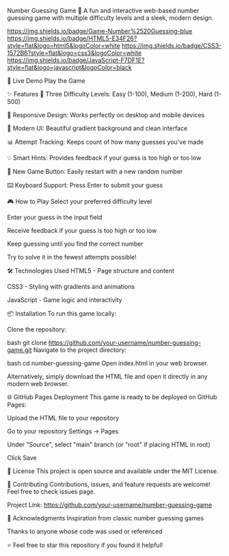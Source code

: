 Number Guessing Game 🎯
A fun and interactive web-based number guessing game with multiple difficulty levels and a sleek, modern design.

https://img.shields.io/badge/Game-Number%2520Guessing-blue https://img.shields.io/badge/HTML5-E34F26?style=flat&logo=html5&logoColor=white https://img.shields.io/badge/CSS3-1572B6?style=flat&logo=css3&logoColor=white https://img.shields.io/badge/JavaScript-F7DF1E?style=flat&logo=javascript&logoColor=black

🚀 Live Demo
Play the Game

✨ Features
🎯 Three Difficulty Levels: Easy (1-100), Medium (1-200), Hard (1-500)

📱 Responsive Design: Works perfectly on desktop and mobile devices

🎨 Modern UI: Beautiful gradient background and clean interface

📊 Attempt Tracking: Keeps count of how many guesses you've made

💡 Smart Hints: Provides feedback if your guess is too high or too low

🔄 New Game Button: Easily restart with a new random number

⌨️ Keyboard Support: Press Enter to submit your guess

🎮 How to Play
Select your preferred difficulty level

Enter your guess in the input field

Receive feedback if your guess is too high or too low

Keep guessing until you find the correct number

Try to solve it in the fewest attempts possible!

🛠️ Technologies Used
HTML5 - Page structure and content

CSS3 - Styling with gradients and animations

JavaScript - Game logic and interactivity

📦 Installation
To run this game locally:

Clone the repository:

bash
git clone https://github.com/your-username/number-guessing-game.git
Navigate to the project directory:

bash
cd number-guessing-game
Open index.html in your web browser.

Alternatively, simply download the HTML file and open it directly in any modern web browser.

🌐 GitHub Pages Deployment
This game is ready to be deployed on GitHub Pages:

Upload the HTML file to your repository

Go to your repository Settings → Pages

Under "Source", select "main" branch (or "root" if placing HTML in root)

Click Save


📝 License
This project is open source and available under the MIT License.

🤝 Contributing
Contributions, issues, and feature requests are welcome! Feel free to check issues page.


Project Link: https://github.com/your-username/number-guessing-game

🙏 Acknowledgments
Inspiration from classic number guessing games

Thanks to anyone whose code was used or referenced

⭐️ Feel free to star this repository if you found it helpful!
